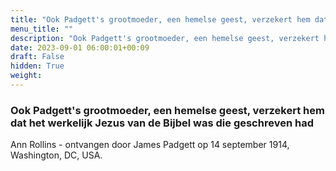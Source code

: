 ```yaml
---
title: "Ook Padgett's grootmoeder, een hemelse geest, verzekert hem dat het werkelijk Jezus van de Bijbel was die geschreven had"
menu_title: ""
description: "Ook Padgett's grootmoeder, een hemelse geest, verzekert hem dat het werkelijk Jezus van de Bijbel was die geschreven had"
date: 2023-09-01 06:00:01+00:09
draft: False
hidden: True
weight:
---
```

### Ook Padgett's grootmoeder, een hemelse geest, verzekert hem dat het werkelijk Jezus van de Bijbel was die geschreven had

Ann Rollins - ontvangen door James Padgett op 14 september 1914, Washington, DC, USA.
